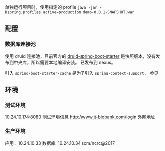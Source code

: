 
单独运行项目时，使用指定的 profile
`java -jar -Dspring.profiles.active=production demo-0.0.1-SNAPSHOT.war`

## 配置

### 数据库连接池

使用 druid 连接池，目前官方的 [druid-spring-boot-starter](https://github.com/alibaba/druid/tree/master/druid-spring-boot-starter) 是快照版本，没有发布到中央库，所以需要本地编译安装。
已发布到 nexus。

引入 `spring-boot-starter-cache` 是为了引入 `spring-context-support`， [参见](http://docs.spring.io/spring-boot/docs/current/reference/htmlsingle/#_supported_cache_providers)

## 环境

### 测试环境

10.24.10.174:8080   测试环境信息
http://www.jt-biobank.com/login 外网地址

### 生产环境

应用：10.24.10.33
数据库: 10.24.10.34 scm/ncrc@2017